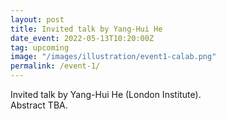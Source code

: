 ```yaml
---
layout: post
title: Invited talk by Yang-Hui He
date_event: 2022-05-13T10:20:00Z
tag: upcoming
image: "/images/illustration/event1-calab.png"
permalink: /event-1/
---
```



Invited talk by Yang-Hui He (London Institute).<br />
Abstract TBA.